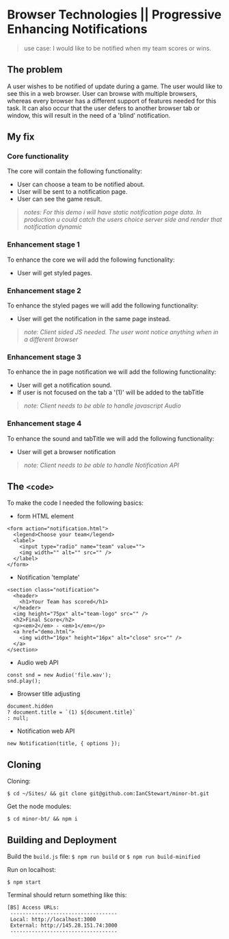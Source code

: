 # Browser Technologies || Progressive Enhancing Notifications
> use case: I would like to be notified when my team scores or wins.

## The problem
A user wishes to be notified of update during a game. The user would like to see this in a web browser. User can browse with multiple browsers, whereas every browser has a different support of features needed for this task. It can also occur that the user defers to another browser tab or window, this will result in the need of a 'blind' notification.

## My fix
### Core functionality
The core will contain the following functionality:

- User can choose a team to be notified about.
- User will be sent to a notification page.
- User can see the game result.

> *notes: For this demo i will have static notification page data. In production u could catch the users choice server side and render that notification dynamic*

### Enhancement stage 1
To enhance the core we will add the following functionality:

- User will get styled pages.

### Enhancement stage 2
To enhance the styled pages we will add the following functionality:

- User will get the notification in the same page instead.

> *note: Client sided JS needed. The user wont notice anything when in a different browser*

### Enhancement stage 3
To enhance the in page notification we will add the following functionality:

- User will get a notification sound.
- If user is not focused on the tab a '(1)' will be added to the tabTitle

> *note: Client needs to be able to handle javascript Audio*

### Enhancement stage 4
To enhance the sound and tabTitle we will add the following functionality:

- User will get a browser notification

> *note: Client needs to be able to handle Notification API*

## The `<code>`
To make the code I needed the following basics:

- form HTML element
```
<form action="notification.html">
  <legend>Choose your team</legend>
  <label>
    <input type="radio" name="team" value="">
    <img width="" alt="" src="" />
  </label>
</form>
```
- Notification 'template'
```
<section class="notification">
  <header>
    <h1>Your Team has scored</h1>
  </header>
  <img height="75px" alt="team-logo" src="" />
  <h2>Final Score</h2>
  <p><em>2</em> - <em>1</em></p>
  <a href="demo.html">
    <img width="16px" height="16px" alt="close" src="" />
  </a>
</section>
```
- Audio web API
```
const snd = new Audio('file.wav');
snd.play();
```
- Browser title adjusting
```
document.hidden
? document.title = `(1) ${document.title}`
: null;
```
- Notification web API
```
new Notification(title, { options });
```

## Cloning
Cloning:
```
$ cd ~/Sites/ && git clone git@github.com:IanCStewart/minor-bt.git
```

Get the node modules:
```
$ cd minor-bt/ && npm i
```

## Building and Deployment
Build the `build.js` file:
`$ npm run build` or `$ npm run build-minified`

Run on localhost:
```
$ npm start
```

Terminal should return something like this:
```
[BS] Access URLs:
 -----------------------------------
 Local: http://localhost:3000
 External: http://145.28.151.74:3000
 -----------------------------------
```
